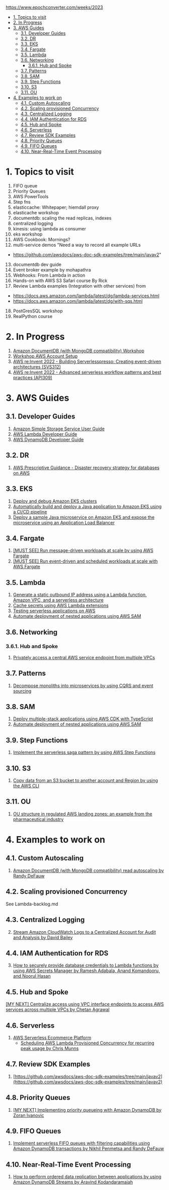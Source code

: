 https://www.epochconverter.com/weeks/2023

<!-- TOC -->

- [1. Topics to visit](#1-topics-to-visit)
- [2. In Progress](#2-in-progress)
- [3. AWS Guides](#3-aws-guides)
  - [3.1. Developer Guides](#31-developer-guides)
  - [3.2. DR](#32-dr)
  - [3.3. EKS](#33-eks)
  - [3.4. Fargate](#34-fargate)
  - [3.5. Lambda](#35-lambda)
  - [3.6. Networking](#36-networking)
    - [3.6.1. Hub and Spoke](#361-hub-and-spoke)
  - [3.7. Patterns](#37-patterns)
  - [3.8. SAM](#38-sam)
  - [3.9. Step Functions](#39-step-functions)
  - [3.10. S3](#310-s3)
  - [3.11. OU](#311-ou)
- [4. Examples to work on](#4-examples-to-work-on)
  - [4.1. Custom Autoscaling](#41-custom-autoscaling)
  - [4.2. Scaling provisioned Concurrency](#42-scaling-provisioned-concurrency)
  - [4.3. Centralized Logging](#43-centralized-logging)
  - [4.4. IAM Authentication for RDS](#44-iam-authentication-for-rds)
  - [4.5. Hub and Spoke](#45-hub-and-spoke)
  - [4.6. Serverless](#46-serverless)
  - [4.7. Review SDK Examples](#47-review-sdk-examples)
  - [4.8. Priority Queues](#48-priority-queues)
  - [4.9. FIFO Queues](#49-fifo-queues)
  - [4.10. Near-Real-Time Event Processing](#410-near-real-time-event-processing)

<!-- /TOC -->

# 1. Topics to visit

1. FIFO queue
2. Priority Queues
3. AWS PowerTools
4. Step fns
5. elasticcache: Whitepaper; hiemdall proxy
6. elasticache workshop
7. documentdb: scaling the read replicas, indexes
8. centralized logging
9. kinesis: using lambda as consumer
10. eks workshop
11. AWS Cookbook: Mornings?
12. multi-service demos	"Need a way to record all example URLs
- https://github.com/awsdocs/aws-doc-sdk-examples/tree/main/javav2"
13. documentdb dev guide
14. Event broker example by mohapathra
15. Webhooks: From Lambda in action
16. Hands-on with AWS S3 Safari course By Rick
17. Review Lambda examples (Integration with other services) from
- https://docs.aws.amazon.com/lambda/latest/dg/lambda-services.html
- https://docs.aws.amazon.com/lambda/latest/dg/with-sqs.html
18. PostGresSQL workshop
19. RealPython course


# 2. In Progress

1. [Amazon DocumentDB (with MongoDB compatibility) Workshop](https://catalog.us-east-1.prod.workshops.aws/workshops/464d6c17-9faa-4fef-ac9f-dd49610174d3/en-US/prerequisites/cloud9)
2. [Workshop AWS Account Setup](https://workshop-aws-account-setup.fstehle.com/)
3. [AWS re:Invent 2022 - Building Serverlesspresso: Creating event-driven architectures (SVS312)](https://www.youtube.com/watch?v=qs0U0LdNkV0&list=PLJo-rJlep0ECijHdz01OZXo3bqhbW_Hb2&index=3&t=67s)
4. [AWS re:Invent 2022 - Advanced serverless workflow patterns and best practices (API309)](https://www.youtube.com/watch?v=o6-7BAUWaqg)

# 3. AWS Guides

## 3.1. Developer Guides

1. [Amazon Simple Storage Service User Guide](https://docs.aws.amazon.com/s3/index.html)
2. [AWS Lambda Developer Guide](https://docs.aws.amazon.com/lambda/latest/dg/welcome.html)
3. [AWS DynamoDB Developer Guide](https://docs.aws.amazon.com/amazondynamodb/latest/developerguide/monitoring-cloudwatch.html)

## 3.2. DR

1. [AWS Prescriptive Guidance - Disaster recovery strategy for databases on AWS](https://docs.aws.amazon.com/prescriptive-guidance/latest/strategy-database-disaster-recovery/welcome.html)

## 3.3. EKS

1. [Deploy and debug Amazon EKS clusters](https://docs.aws.amazon.com/prescriptive-guidance/latest/patterns/deploy-and-debug-amazon-eks-clusters.html)
2. [Automatically build and deploy a Java application to Amazon EKS using a CI/CD pipeline](https://docs.aws.amazon.com/prescriptive-guidance/latest/patterns/automatically-build-and-deploy-a-java-application-to-amazon-eks-using-a-ci-cd-pipeline.html)
3. [Deploy a sample Java microservice on Amazon EKS and expose the microservice using an Application Load Balancer](https://docs.aws.amazon.com/prescriptive-guidance/latest/patterns/deploy-a-sample-java-microservice-on-amazon-eks-and-expose-the-microservice-using-an-application-load-balancer.html)

## 3.4. Fargate

1. [[MUST SEE] Run message-driven workloads at scale by using AWS Fargate](https://docs.aws.amazon.com/prescriptive-guidance/latest/patterns/run-message-driven-workloads-at-scale-by-using-aws-fargate.html)
2. [[MUST SEE] Run event-driven and scheduled workloads at scale with AWS Fargate](https://docs.aws.amazon.com/prescriptive-guidance/latest/patterns/run-event-driven-and-scheduled-workloads-at-scale-with-aws-fargate.html)

## 3.5. Lambda

1. [Generate a static outbound IP address using a Lambda function, Amazon VPC, and a serverless architecture](https://docs.aws.amazon.com/prescriptive-guidance/latest/patterns/generate-a-static-outbound-ip-address-using-a-lambda-function-amazon-vpc-and-a-serverless-architecture.html)
2. [Cache secrets using AWS Lambda extensions](https://docs.aws.amazon.com/prescriptive-guidance/latest/patterns/cache-secrets-using-aws-lambda-extensions.html)
3. [Testing serverless applications on AWS](https://docs.aws.amazon.com/prescriptive-guidance/latest/serverless-application-testing/introduction.html)
4. [Automate deployment of nested applications using AWS SAM](https://docs.aws.amazon.com/prescriptive-guidance/latest/patterns/automate-deployment-of-nested-applications-using-aws-sam.html)

## 3.6. Networking

### 3.6.1. Hub and Spoke

1. [Privately access a central AWS service endpoint from multiple VPCs](https://docs.aws.amazon.com/prescriptive-guidance/latest/patterns/privately-access-a-central-aws-service-endpoint-from-multiple-vpcs.html)

## 3.7. Patterns

1. [Decompose monoliths into microservices by using CQRS and event sourcing](https://docs.aws.amazon.com/prescriptive-guidance/latest/patterns/decompose-monoliths-into-microservices-by-using-cqrs-and-event-sourcing.html)

## 3.8. SAM

1. [Deploy multiple-stack applications using AWS CDK with TypeScript](https://docs.aws.amazon.com/prescriptive-guidance/latest/patterns/deploy-multiple-stack-applications-using-aws-cdk-with-typescript.html)
2. [Automate deployment of nested applications using AWS SAM](https://docs.aws.amazon.com/prescriptive-guidance/latest/patterns/automate-deployment-of-nested-applications-using-aws-sam.html)

## 3.9. Step Functions
1. [Implement the serverless saga pattern by using AWS Step Functions](https://docs.aws.amazon.com/prescriptive-guidance/latest/patterns/implement-the-serverless-saga-pattern-by-using-aws-step-functions.html)

## 3.10. S3
1. [Copy data from an S3 bucket to another account and Region by using the AWS CLI](https://docs.aws.amazon.com/prescriptive-guidance/latest/patterns/copy-data-from-an-s3-bucket-to-another-account-and-region-by-using-the-aws-cli.html)

## 3.11. OU

1. [OU structure in regulated AWS landing zones: an example from the pharmaceutical industry](https://docs.aws.amazon.com/prescriptive-guidance/latest/ou-structure-landing-zone/introduction.html)

# 4. Examples to work on

## 4.1. Custom Autoscaling
1. [Amazon DocumentDB (with MongoDB compatibility) read autoscaling by Randy DeFauw](https://aws.amazon.com/blogs/database/amazon-documentdb-with-mongodb-compatibility-read-autoscaling/)

## 4.2. Scaling provisioned Concurrency

See Lambda-backlog.md

## 4.3. Centralized Logging
2. [Stream Amazon CloudWatch Logs to a Centralized Account for Audit and Analysis by David Bailey](https://aws.amazon.com/blogs/architecture/stream-amazon-cloudwatch-logs-to-a-centralized-account-for-audit-and-analysis/)

## 4.4. IAM Authentication for RDS
3. [How to securely provide database credentials to Lambda functions by using AWS Secrets Manager by Ramesh Adabala, Anand Komandooru, and Noorul Hasan](https://aws.amazon.com/blogs/security/how-to-securely-provide-database-credentials-to-lambda-functions-by-using-aws-secrets-manager/)

## 4.5. Hub and Spoke
[[MY NEXT] Centralize access using VPC interface endpoints to access AWS services across multiple VPCs by Chetan Agrawal](https://aws.amazon.com/blogs/networking-and-content-delivery/centralize-access-using-vpc-interface-endpoints/)

## 4.6. Serverless
1. [AWS Serverless Ecommerce Platform](https://github.com/aws-samples/aws-serverless-ecommerce-platform)
    - [Scheduling AWS Lambda Provisioned Concurrency for recurring peak usage by Chris Munns](https://aws.amazon.com/blogs/compute/scheduling-aws-lambda-provisioned-concurrency-for-recurring-peak-usage/)

## 4.7. Review SDK Examples
1. [https://github.com/awsdocs/aws-doc-sdk-examples/tree/main/javav2](https://github.com/awsdocs/aws-doc-sdk-examples/tree/main/javav2)

## 4.8. Priority Queues

1. [[MY NEXT] Implementing priority queueing with Amazon DynamoDB by Zoran Ivanovic](https://aws.amazon.com/blogs/database/implementing-priority-queueing-with-amazon-dynamodb/)

## 4.9. FIFO Queues

1. [Implement serverless FIFO queues with filtering capabilities using Amazon DynamoDB transactions by Nikhil Penmetsa and Randy DeFauw](https://aws.amazon.com/blogs/database/serverless-fifo-queues-filtering-dynamodb-transactions/)

## 4.10. Near-Real-Time Event Processing

1. [How to perform ordered data replication between applications by using Amazon DynamoDB Streams by Aravind Kodandaramaiah](https://aws.amazon.com/blogs/database/how-to-perform-ordered-data-replication-between-applications-by-using-amazon-dynamodb-streams/)
